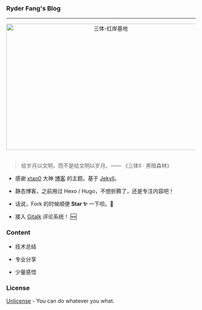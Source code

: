 ### Ryder Fang's Blog
---
<div align=center>
<img src="https://img.alicdn.com/tfs/TB16dZHmHj1gK0jSZFOXXc7GpXa-1080-673.jpg" width="540" height="337" alt="三体-红岸基地" />
</div>
<br>

> 给岁月以文明，而不是给文明以岁月。—— 《三体Ⅱ ∙ 黑暗森林》

* 感谢 [xtao0](https://github.com/xta0) 大神 [博客](https://xta0.me/) 的主题。基于 [Jekyll](https://jekyllrb.com/docs/)。

* 静态博客，之前用过 Hexo / Hugo，不想折腾了，还是专注内容吧！

* 话说，Fork 的时候顺便 **Star ✨**  一下呗。🖖

* 接入 [Gitalk](https://github.com/gitalk/gitalk) 评论系统！ 🆕

### Content

* 技术总结

* 专业分享

* 少量感悟

### License

[Unlicense](https://en.wikipedia.org/wiki/Unlicense) - You can do whatever you what.

